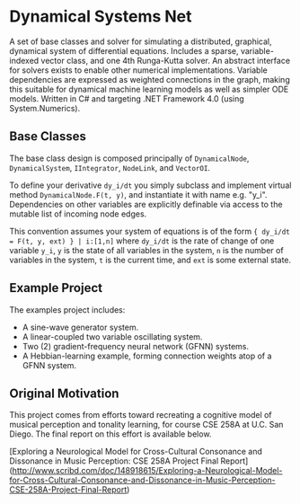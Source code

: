 Dynamical Systems Net
=====================

A set of base classes and solver for simulating a distributed, graphical, dynamical system 
of differential equations. Includes a sparse, variable-indexed vector class, and one 4th Runga-Kutta solver. 
An abstract interface for solvers exists to enable other numerical implementations. Variable dependencies
are expressed as weighted connections in the graph, making this suitable for dynamical machine learning models
as well as simpler ODE models. Written in C# and targeting .NET Framework 4.0 (using System.Numerics).

Base Classes
------------
The base class design is composed principally of 
<code>DynamicalNode</code>, 
<code>DynamicalSystem</code>, 
<code>IIntegrator</code>, 
<code>NodeLink</code>, 
and <code>VectorOI</code>. 

To define your derivative <code>dy_i/dt</code> you simply subclass and implement
virtual method <code>DynamicalNode.F(t, y)</code>, and instantiate it with name e.g. "y_i". 
Dependencies on other variables are explicitly definable 
via access to the mutable list of incoming node edges.

This convention assumes your system of equations is of the form 
<code>{ dy_i/dt = F(t, y, ext) } | i:[1,n]</code> 
where <code>dy_i/dt</code> is
the rate of change of one variable <code>y_i</code>, 
<code>y</code> is the state of all variables in the system, 
<code>n</code> is the number of variables in the system,
<code>t</code> is the current time,
and <code>ext</code> is some external state.

Example Project
---------------
The examples project includes:
+ A sine-wave generator system.
+ A linear-coupled two variable oscillating system.
+ Two (2) gradient-frequency neural network (GFNN) systems.
+ A Hebbian-learning example, forming connection weights atop of a GFNN system.

Original Motivation
-------------------
This project comes from efforts toward recreating a cognitive model of musical perception 
and tonality learning, for course CSE 258A at U.C. San Diego. The final report on this effort
is available below.

[Exploring a Neurological Model for Cross-Cultural Consonance and Dissonance in Music Perception: CSE 258A Project Final Report]
(http://www.scribd.com/doc/148918615/Exploring-a-Neurological-Model-for-Cross-Cultural-Consonance-and-Dissonance-in-Music-Perception-CSE-258A-Project-Final-Report)
